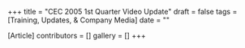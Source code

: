 +++
title = "CEC 2005 1st Quarter Video Update"
draft = false
tags = [Training, Updates, & Company Media]
date = ""

[Article]
contributors = []
gallery = []
+++